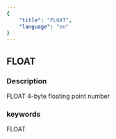 ```yaml
---
{
    "title": "FLOAT",
    "language": "en"
}
---
```


## FLOAT
### Description
FLOAT
4-byte floating point number

### keywords
FLOAT
